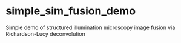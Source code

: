 # simple_sim_fusion_demo
Simple demo of structured illumination microscopy image fusion via Richardson-Lucy deconvolution
